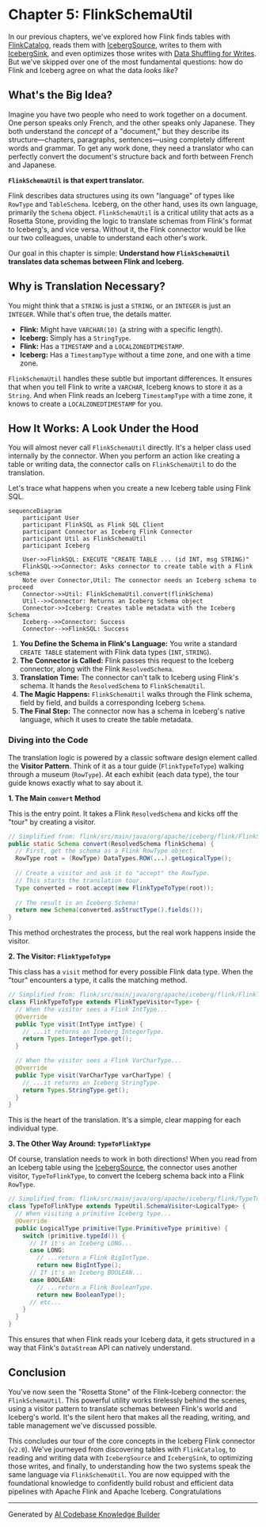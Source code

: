 # Chapter 5: FlinkSchemaUtil

In our previous chapters, we've explored how Flink finds tables with [FlinkCatalog](01_flinkcatalog_.md), reads them with [IcebergSource](02_icebergsource_.md), writes to them with [IcebergSink](03_icebergsink_.md), and even optimizes those writes with [Data Shuffling for Writes](04_data_shuffling_for_writes_.md). But we've skipped over one of the most fundamental questions: how do Flink and Iceberg agree on what the data *looks like*?

## What's the Big Idea?

Imagine you have two people who need to work together on a document. One person speaks only French, and the other speaks only Japanese. They both understand the *concept* of a "document," but they describe its structure—chapters, paragraphs, sentences—using completely different words and grammar. To get any work done, they need a translator who can perfectly convert the document's structure back and forth between French and Japanese.

**`FlinkSchemaUtil` is that expert translator.**

Flink describes data structures using its own "language" of types like `RowType` and `TableSchema`. Iceberg, on the other hand, uses its own language, primarily the `Schema` object. `FlinkSchemaUtil` is a critical utility that acts as a Rosetta Stone, providing the logic to translate schemas from Flink's format to Iceberg's, and vice versa. Without it, the Flink connector would be like our two colleagues, unable to understand each other's work.

Our goal in this chapter is simple: **Understand how `FlinkSchemaUtil` translates data schemas between Flink and Iceberg.**

## Why is Translation Necessary?

You might think that a `STRING` is just a `STRING`, or an `INTEGER` is just an `INTEGER`. While that's often true, the details matter.

*   **Flink:** Might have `VARCHAR(10)` (a string with a specific length).
*   **Iceberg:** Simply has a `StringType`.
*   **Flink:** Has a `TIMESTAMP` and a `LOCALZONEDTIMESTAMP`.
*   **Iceberg:** Has a `TimestampType` without a time zone, and one with a time zone.

`FlinkSchemaUtil` handles these subtle but important differences. It ensures that when you tell Flink to write a `VARCHAR`, Iceberg knows to store it as a `String`. And when Flink reads an Iceberg `TimestampType` with a time zone, it knows to create a `LOCALZONEDTIMESTAMP` for you.

## How It Works: A Look Under the Hood

You will almost never call `FlinkSchemaUtil` directly. It's a helper class used internally by the connector. When you perform an action like creating a table or writing data, the connector calls on `FlinkSchemaUtil` to do the translation.

Let's trace what happens when you create a new Iceberg table using Flink SQL.

```mermaid
sequenceDiagram
    participant User
    participant FlinkSQL as Flink SQL Client
    participant Connector as Iceberg Flink Connector
    participant Util as FlinkSchemaUtil
    participant Iceberg

    User->>FlinkSQL: EXECUTE "CREATE TABLE ... (id INT, msg STRING)"
    FlinkSQL->>Connector: Asks connector to create table with a Flink schema
    Note over Connector,Util: The connector needs an Iceberg schema to proceed
    Connector->>Util: FlinkSchemaUtil.convert(flinkSchema)
    Util-->>Connector: Returns an Iceberg Schema object
    Connector->>Iceberg: Creates table metadata with the Iceberg Schema
    Iceberg-->>Connector: Success
    Connector-->>FlinkSQL: Success
```

1.  **You Define the Schema in Flink's Language:** You write a standard `CREATE TABLE` statement with Flink data types (`INT`, `STRING`).
2.  **The Connector is Called:** Flink passes this request to the Iceberg connector, along with the Flink `ResolvedSchema`.
3.  **Translation Time:** The connector can't talk to Iceberg using Flink's schema. It hands the `ResolvedSchema` to `FlinkSchemaUtil`.
4.  **The Magic Happens:** `FlinkSchemaUtil` walks through the Flink schema, field by field, and builds a corresponding Iceberg `Schema`.
5.  **The Final Step:** The connector now has a schema in Iceberg's native language, which it uses to create the table metadata.

### Diving into the Code

The translation logic is powered by a classic software design element called the **Visitor Pattern**. Think of it as a tour guide (`FlinkTypeToType`) walking through a museum (`RowType`). At each exhibit (each data type), the tour guide knows exactly what to say about it.

**1. The Main `convert` Method**

This is the entry point. It takes a Flink `ResolvedSchema` and kicks off the "tour" by creating a visitor.

```java
// Simplified from: flink/src/main/java/org/apache/iceberg/flink/FlinkSchemaUtil.java
public static Schema convert(ResolvedSchema flinkSchema) {
  // First, get the schema as a Flink RowType object.
  RowType root = (RowType) DataTypes.ROW(...).getLogicalType();
  
  // Create a visitor and ask it to "accept" the RowType.
  // This starts the translation tour.
  Type converted = root.accept(new FlinkTypeToType(root));
  
  // The result is an Iceberg Schema!
  return new Schema(converted.asStructType().fields());
}
```
This method orchestrates the process, but the real work happens inside the visitor.

**2. The Visitor: `FlinkTypeToType`**

This class has a `visit` method for every possible Flink data type. When the "tour" encounters a type, it calls the matching method.

```java
// Simplified from: flink/src/main/java/org/apache/iceberg/flink/FlinkTypeToType.java
class FlinkTypeToType extends FlinkTypeVisitor<Type> {
  // When the visitor sees a Flink IntType...
  @Override
  public Type visit(IntType intType) {
    // ...it returns an Iceberg IntegerType.
    return Types.IntegerType.get();
  }

  // When the visitor sees a Flink VarCharType...
  @Override
  public Type visit(VarCharType varCharType) {
    // ...it returns an Iceberg StringType.
    return Types.StringType.get();
  }
}
```
This is the heart of the translation. It's a simple, clear mapping for each individual type.

**3. The Other Way Around: `TypeToFlinkType`**

Of course, translation needs to work in both directions! When you read from an Iceberg table using the [IcebergSource](02_icebergsource_.md), the connector uses another visitor, `TypeToFlinkType`, to convert the Iceberg schema back into a Flink `RowType`.

```java
// Simplified from: flink/src/main/java/org/apache/iceberg/flink/TypeToFlinkType.java
class TypeToFlinkType extends TypeUtil.SchemaVisitor<LogicalType> {
  // When visiting a primitive Iceberg type...
  @Override
  public LogicalType primitive(Type.PrimitiveType primitive) {
    switch (primitive.typeId()) {
      // If it's an Iceberg LONG...
      case LONG:
        // ...return a Flink BigIntType.
        return new BigIntType();
      // If it's an Iceberg BOOLEAN...
      case BOOLEAN:
        // ...return a Flink BooleanType.
        return new BooleanType();
      // etc...
    }
  }
}
```
This ensures that when Flink reads your Iceberg data, it gets structured in a way that Flink's `DataStream` API can natively understand.

## Conclusion

You've now seen the "Rosetta Stone" of the Flink-Iceberg connector: the `FlinkSchemaUtil`. This powerful utility works tirelessly behind the scenes, using a visitor pattern to translate schemas between Flink's world and Iceberg's world. It's the silent hero that makes all the reading, writing, and table management we've discussed possible.

This concludes our tour of the core concepts in the Iceberg Flink connector (`v2.0`). We've journeyed from discovering tables with `FlinkCatalog`, to reading and writing data with `IcebergSource` and `IcebergSink`, to optimizing those writes, and finally, to understanding how the two systems speak the same language via `FlinkSchemaUtil`. You are now equipped with the foundational knowledge to confidently build robust and efficient data pipelines with Apache Flink and Apache Iceberg. Congratulations

---

Generated by [AI Codebase Knowledge Builder](https://github.com/The-Pocket/Tutorial-Codebase-Knowledge)